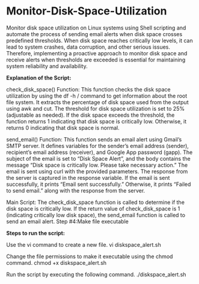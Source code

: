 # Monitor-Disk-Space-Utilization

Monitor disk space utilization on Linux systems using Shell scripting and automate the process of sending email alerts when disk space crosses predefined thresholds. When disk space reaches critically low levels, it can lead to system crashes, data corruption, and other serious issues. Therefore, implementing a proactive approach to monitor disk space and receive alerts when thresholds are exceeded is essential for maintaining system reliability and availability.

**Explanation of the Script:**

check_disk_space() Function:
This function checks the disk space utilization by using the df -h / command to get information about the root file system.
It extracts the percentage of disk space used from the output using awk and cut.
The threshold for disk space utilization is set to 25% (adjustable as needed).
If the disk space exceeds the threshold, the function returns 1 indicating that disk space is critically low. Otherwise, it returns 0 indicating that disk space is normal.

send_email() Function:
This function sends an email alert using Gmail’s SMTP server.
It defines variables for the sender’s email address (sender), recipient’s email address (receiver), and Google App password (gapp).
The subject of the email is set to “Disk Space Alert”, and the body contains the message “Disk space is critically low. Please take necessary action.”
The email is sent using curl with the provided parameters. The response from the server is captured in the response variable.
If the email is sent successfully, it prints “Email sent successfully.” Otherwise, it prints “Failed to send email.” along with the response from the server.

Main Script:
The check_disk_space function is called to determine if the disk space is critically low.
If the return value of check_disk_space is 1 (indicating critically low disk space), the send_email function is called to send an email alert.
Step #4:Make file executable


**Steps to run the script:** 

Use the vi command to create a new file.
vi diskspace_alert.sh

Change the file permissions to make it executable using the chmod command.
chmod +x diskspace_alert.sh

Run the script by executing the following command.
./diskspace_alert.sh
